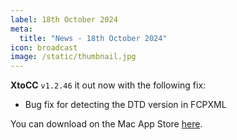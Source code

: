 ```yaml
---
label: 18th October 2024
meta:
  title: "News - 18th October 2024"
icon: broadcast
image: /static/thumbnail.jpg
---
```


**XtoCC** `v1.2.46` it out now with the following fix:

- Bug fix for detecting the DTD version in FCPXML

You can download on the Mac App Store [here](https://apps.apple.com/au/app/xtocc/id487899517?mt=12).